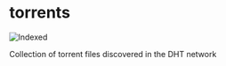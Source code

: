 torrents 
========
![Indexed](https://img.shields.io/badge/indexed-261180-blue)

Collection of torrent files discovered in the DHT network

